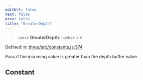 ```yaml
---
editUrl: false
next: false
prev: false
title: "GreaterDepth"
---
```


> `const` **GreaterDepth**: `number` = `6`

Defined in: [three/src/constants.js:374](https://github.com/DefinitelyMaybe/three-i18n/blob/fa57b79433d1c349ffb23a78727299c8d4190136/three/src/constants.js#L374)

Pass if the incoming value is greater than the depth buffer value.

## Constant
